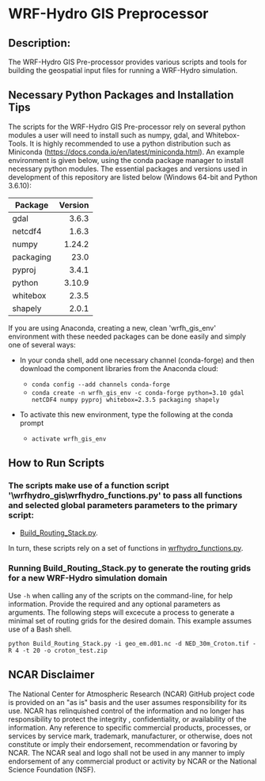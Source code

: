 # WRF-Hydro GIS Preprocessor

## Description:
The WRF-Hydro GIS Pre-processor provides various scripts and tools for building the geospatial input files for running a WRF-Hydro simulation.

## Necessary Python Packages and Installation Tips

The scripts for the WRF-Hydro GIS Pre-processor rely on several python modules a user will need to install such as numpy, gdal, and Whitebox-Tools.  It is highly recommended to use a python distribution such as Miniconda (https://docs.conda.io/en/latest/miniconda.html). An example environment is given below, using the conda package manager to install necessary python modules. The essential packages and versions used in development of this repository are listed below (Windows 64-bit and Python 3.6.10):

| Package       | Version       | 
| ------------- |--------------:| 
| gdal          | 3.6.3         | 
| netcdf4       | 1.6.3         |
| numpy         | 1.24.2        |
| packaging     | 23.0          |
| pyproj        | 3.4.1         |
| python        | 3.10.9        |
| whitebox      | 2.3.5         |
| shapely       | 2.0.1         |

If you are using Anaconda, creating a new, clean 'wrfh_gis_env' environment with these needed packages can be done easily and simply one of several ways:

* In your conda shell, add one necessary channel (conda-forge) and then download the component libraries from the Anaconda cloud:
  + `conda config --add channels conda-forge`
  + `conda create -n wrfh_gis_env -c conda-forge python=3.10 gdal netCDF4 numpy pyproj whitebox=2.3.5 packaging shapely`
  
* To activate this new environment, type the following at the conda prompt
  + `activate wrfh_gis_env`
  
## How to Run Scripts 

### The scripts make use of a function script '\wrfhydro_gis\wrfhydro_functions.py' to pass all functions and selected global parameters parameters to the primary script: 

+ [Build_Routing_Stack.py](https://github.com/NCAR/wrf_hydro_gis_preprocessor/blob/master/wrfhydro_gis/Build_Routing_Stack.py).

In turn, these scripts rely on a set of functions in [wrfhydro_functions.py](https://github.com/NCAR/wrf_hydro_gis_preprocessor/blob/master/wrfhydro_gis/wrfhydro_functions.py). 

### Running Build_Routing_Stack.py to generate the routing grids for a new WRF-Hydro simulation domain

Use `-h` when calling any of the scripts on the command-line, for help information. Provide the required and any optional parameters as arguments. The following steps will excecute a process to generate a minimal set of routing grids for the desired domain. This example assumes use of a Bash shell.

`python Build_Routing_Stack.py -i geo_em.d01.nc -d NED_30m_Croton.tif -R 4 -t 20 -o croton_test.zip`

## NCAR Disclaimer
The National Center for Atmospheric Research (NCAR) GitHub project code is provided on an "as is" basis and the user assumes responsibility for its use.  NCAR has relinquished control of the information and no longer has responsibility to protect the integrity , confidentiality, or availability of the information.  Any reference to specific commercial products, processes, or services by service mark, trademark, manufacturer, or otherwise, does not constitute or imply their endorsement, recommendation or favoring by NCAR.  The NCAR seal and logo shall not be used in any manner to imply endorsement of any commercial product or activity by NCAR or the National Science Foundation (NSF).